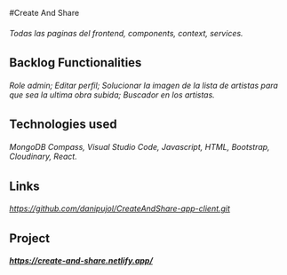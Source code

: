 
#Create And Share

###### Todas las paginas del frontend, components, context, services.

## Backlog Functionalities

###### Role admin; Editar perfil; Solucionar la imagen de la lista de artistas para que sea la ultima obra subida; Buscador en los artistas.

## Technologies used

###### MongoDB Compass, Visual Studio Code, Javascript, HTML, Bootstrap, Cloudinary, React.

## Links

###### https://github.com/danipujol/CreateAndShare-app-client.git

## Project 

##### https://create-and-share.netlify.app/
